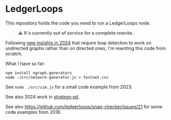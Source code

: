 # LedgerLoops

This repository holds the code you need to run a LedgerLoops node.

> :warning: **It's currently out of service for a complete rewrite.**

Following [new insights in 2024](https://github.com/ledgerloops/ledgerloops.com/issues/92)
that require loop detection to work on undirected graphs rather than on directed ones,
I'm rewriting this code from scratch.

What I have so far:

```
npm install ngraph.generators
node ./src/network-generator.js > testnet.csv
```


See `node ./src/sim.js` for a small code example from 2023.

See also 2024 work in [strategy-pit](https://github.com/ledgerloops/strategy-pit).

See also https://github.com/ledgerloops/snap-checker/issues/21 for some code examples from 2018.
